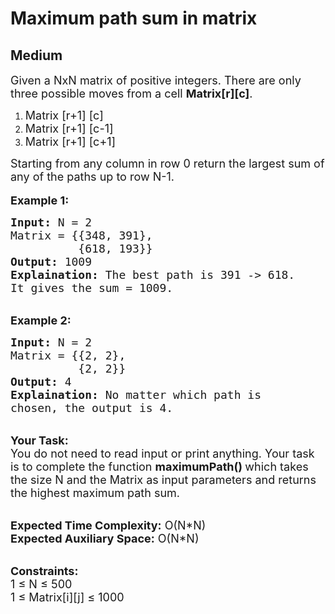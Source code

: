 # Maximum path sum in matrix
## Medium 
<div class="problem-statement" style="user-select: auto;">
                <p style="user-select: auto;"></p><p style="user-select: auto;"><span style="font-size: 18px; user-select: auto;">Given a NxN&nbsp;matrix&nbsp;of positive integers.&nbsp;There are only three possible moves from a cell <strong style="user-select: auto;">Matrix[r][c]</strong>.</span></p>

<ol style="user-select: auto;">
	<li style="user-select: auto;"><span style="font-size: 18px; user-select: auto;">Matrix [r+1] [c]</span></li>
	<li style="user-select: auto;"><span style="font-size: 18px; user-select: auto;">Matrix [r+1] [c-1]</span></li>
	<li style="user-select: auto;"><span style="font-size: 18px; user-select: auto;">Matrix [r+1] [c+1]</span></li>
</ol>

<p style="user-select: auto;"><span style="font-size: 18px; user-select: auto;">Starting from any column in row 0 return the largest sum of any of the paths up to row N-1.</span><br style="user-select: auto;">
<br style="user-select: auto;">
<strong style="user-select: auto;"><span style="font-size: 18px; user-select: auto;">Example 1:</span></strong></p>

<pre style="user-select: auto;"><span style="font-size: 18px; user-select: auto;"><strong style="user-select: auto;">Input:</strong> N = 2
Matrix = {{348, 391},
          {618, 193}}
<strong style="user-select: auto;">Output:</strong> 1009
<strong style="user-select: auto;">Explaination:</strong> The best path is 391 -&gt; 618. 
It gives the sum = 1009.</span></pre>

<p style="user-select: auto;"><br style="user-select: auto;">
<strong style="user-select: auto;"><span style="font-size: 18px; user-select: auto;">Example 2:</span></strong></p>

<pre style="user-select: auto;"><span style="font-size: 18px; user-select: auto;"><strong style="user-select: auto;">Input:</strong> N = 2
Matrix = {{2, 2},
          {2, 2}}
<strong style="user-select: auto;">Output:</strong> 4
<strong style="user-select: auto;">Explaination:</strong> No matter which path is 
chosen, the output is 4.</span></pre>

<p style="user-select: auto;"><br style="user-select: auto;">
<span style="font-size: 18px; user-select: auto;"><strong style="user-select: auto;">Your Task:</strong><br style="user-select: auto;">
You do not need to read input or print anything. Your task is to complete the function <strong style="user-select: auto;">maximumPath() </strong>which takes the size N and the Matrix as input parameters and returns the highest maximum path sum.</span></p>

<p style="user-select: auto;"><br style="user-select: auto;">
<span style="font-size: 18px; user-select: auto;"><strong style="user-select: auto;">Expected Time Complexity:</strong> O(N*N)<br style="user-select: auto;">
<strong style="user-select: auto;">Expected Auxiliary Space:</strong> O(N*N)</span></p>

<p style="user-select: auto;"><br style="user-select: auto;">
<span style="font-size: 18px; user-select: auto;"><strong style="user-select: auto;">Constraints:</strong><br style="user-select: auto;">
1 ≤ N ≤ 500<br style="user-select: auto;">
1 ≤ Matrix[i][j] ≤ 1000</span></p>
 <p style="user-select: auto;"></p>
            </div>